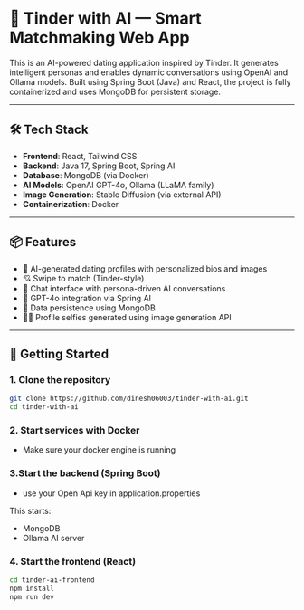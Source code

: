 # 🧠 Tinder with AI — Smart Matchmaking Web App

This is an AI-powered dating application inspired by Tinder. It generates intelligent personas and enables dynamic conversations using OpenAI and Ollama models. Built using Spring Boot (Java) and React, the project is fully containerized and uses MongoDB for persistent storage.

---

## 🛠 Tech Stack

- **Frontend**: React, Tailwind CSS
- **Backend**: Java 17, Spring Boot, Spring AI
- **Database**: MongoDB (via Docker)
- **AI Models**: OpenAI GPT-4o, Ollama (LLaMA family)
- **Image Generation**: Stable Diffusion (via external API)
- **Containerization**: Docker

---

## 📦 Features

- 🔄 AI-generated dating profiles with personalized bios and images
- 💘 Swipe to match (Tinder-style)
- 💬 Chat interface with persona-driven AI conversations
- 🧠 GPT-4o integration via Spring AI
- 🧾 Data persistence using MongoDB
- 🧑‍🎨 Profile selfies generated using image generation API

---

## 🚀 Getting Started

### 1. Clone the repository

```bash
git clone https://github.com/dinesh06003/tinder-with-ai.git
cd tinder-with-ai
```

### 2. Start services with Docker

- Make sure your docker engine is running

### 3.Start the backend (Spring Boot)
-   use your Open Api key in application.properties

This starts:
- MongoDB
- Ollama AI server


### 4. Start the frontend (React)

```bash
cd tinder-ai-frontend
npm install
npm run dev
```



